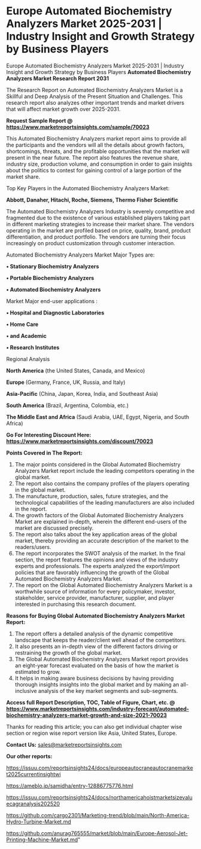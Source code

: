 # Europe Automated Biochemistry Analyzers Market 2025-2031 | Industry Insight and Growth Strategy by Business Players
Europe Automated Biochemistry Analyzers Market 2025-2031 | Industry Insight and Growth Strategy by Business Players
<strong>Automated Biochemistry Analyzers Market Research Report 2031</strong>

The Research Report on Automated Biochemistry Analyzers Market is a Skillful and Deep Analysis of the Present Situation and Challenges. This research report also analyzes other important trends and market drivers that will affect market growth over 2025-2031.

<strong>Request Sample Report @ <a href=https://www.marketreportsinsights.com/sample/70023>https://www.marketreportsinsights.com/sample/70023</a></strong>

This Automated Biochemistry Analyzers market report aims to provide all the participants and the vendors will all the details about growth factors, shortcomings, threats, and the profitable opportunities that the market will present in the near future. The report also features the revenue share, industry size, production volume, and consumption in order to gain insights about the politics to contest for gaining control of a large portion of the market share.

Top Key Players in the Automated Biochemistry Analyzers Market:

<strong>Abbott, Danaher, Hitachi, Roche, Siemens, Thermo Fisher Scientific</strong>

The Automated Biochemistry Analyzers Industry is severely competitive and fragmented due to the existence of various established players taking part in different marketing strategies to increase their market share. The vendors operating in the market are profiled based on price, quality, brand, product differentiation, and product portfolio. The vendors are turning their focus increasingly on product customization through customer interaction.

Automated Biochemistry Analyzers Market Major Types are:

<strong>• Stationary Biochemistry Analyzers

• Portable Biochemistry Analyzers

• Automated Biochemistry Analyzers</strong>

Market Major end-user applications :

<strong>• Hospital and Diagnostic Laboratories

• Home Care

• and Academic

• Research Institutes</strong>

Regional Analysis

</u><strong><b>North America</b></strong> (the United States, Canada, and Mexico)

<strong><b>Europe </b></strong>(Germany, France, UK, Russia, and Italy)

<strong><b>Asia-Pacific</b></strong> (China, Japan, Korea, India, and Southeast Asia)

<strong><b>South America</b></strong> (Brazil, Argentina, Colombia, etc.)

<strong><b>The Middle East and Africa</b></strong> (Saudi Arabia, UAE, Egypt, Nigeria, and South Africa)

<strong>Go For Interesting Discount Here: <a href=https://www.marketreportsinsights.com/discount/70023>https://www.marketreportsinsights.com/discount/70023</a></strong>

<strong>Points Covered in The Report:</strong>
<ol>
  <li>The major points considered in the Global Automated Biochemistry Analyzers Market report include the leading competitors operating in the global market.</li>
  <li>The report also contains the company profiles of the players operating in the global market.</li>
  <li>The manufacture, production, sales, future strategies, and the technological capabilities of the leading manufacturers are also included in the report.</li>
  <li>The growth factors of the Global Automated Biochemistry Analyzers Market are explained in-depth, wherein the different end-users of the market are discussed precisely.</li>
  <li>The report also talks about the key application areas of the global market, thereby providing an accurate description of the market to the readers/users.</li>
  <li>The report incorporates the SWOT analysis of the market. In the final section, the report features the opinions and views of the industry experts and professionals. The experts analyzed the export/import policies that are favorably influencing the growth of the Global Automated Biochemistry Analyzers Market.</li>
  <li>The report on the Global Automated Biochemistry Analyzers Market is a worthwhile source of information for every policymaker, investor, stakeholder, service provider, manufacturer, supplier, and player interested in purchasing this research document.</li>
</ol>
<strong>Reasons for Buying Global Automated Biochemistry Analyzers Market Report:</strong>

<ol>
  <li>The report offers a detailed analysis of the dynamic competitive landscape that keeps the reader/client well ahead of the competitors.</li>
  <li>It also presents an in-depth view of the different factors driving or restraining the growth of the global market.</li>
  <li>The Global Automated Biochemistry Analyzers Market report provides an eight-year forecast evaluated on the basis of how the market is estimated to grow.</li>
  <li>It helps in making aware business decisions by having providing thorough insights insights into the global market and by making an all-inclusive analysis of the key market segments and sub-segments.</li>
</ol>
<strong>Access full Report Description, TOC, Table of Figure, Chart, etc. @ <a href=https://www.marketreportsinsights.com/industry-forecast/automated-biochemistry-analyzers-market-growth-and-size-2021-70023>https://www.marketreportsinsights.com/industry-forecast/automated-biochemistry-analyzers-market-growth-and-size-2021-70023</a></strong>


Thanks for reading this article; you can also get individual chapter wise section or region wise report version like Asia, United States, Europe.

<strong>Contact Us:</strong>
sales@marketreportsinsights.com

<strong>Our other reports:</strong>

<a href=https://issuu.com/reportsinsights24/docs/europeautocraneautocranemarket2025currentinsightwi>https://issuu.com/reportsinsights24/docs/europeautocraneautocranemarket2025currentinsightwi</a>

<a href=https://ameblo.jp/samidha/entry-12886775776.html>https://ameblo.jp/samidha/entry-12886775776.html</a>

<a href=https://issuu.com/reportsinsights24/docs/northamericahoistmarketsizevaluecagranalysis202520>https://issuu.com/reportsinsights24/docs/northamericahoistmarketsizevaluecagranalysis202520</a>

<a href=https://github.com/cargo2301/Marketing-trend/blob/main/North-America-Hydro-Turbine-Market.md>https://github.com/cargo2301/Marketing-trend/blob/main/North-America-Hydro-Turbine-Market.md</a>

<a href=https://github.com/anurag765555/market/blob/main/Europe-Aerosol-Jet-Printing-Machine-Market.md>https://github.com/anurag765555/market/blob/main/Europe-Aerosol-Jet-Printing-Machine-Market.md</a>"
